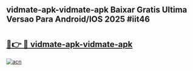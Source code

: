 ## vidmate-apk-vidmate-apk Baixar Gratis Ultima Versao Para Android/IOS 2025 #iit46

# <h2><a href="https://ainizakaria.my?title=vidmate-apk-vidmate-apk&ref=20M">🔗👉 🔴 vidmate-apk-vidmate-apk</a></h2>

[![acn](https://github.com/user-attachments/assets/0f9c940e-d8b0-45ae-aac7-cd30a18b3e1c)](https://ainizakaria.my?title=vidmate-apk-vidmate-apk&ref=20M)

